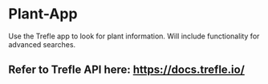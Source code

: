# Plant-App
Use the Trefle app to look for plant information. Will include functionality for advanced searches.

## Refer to Trefle API here: https://docs.trefle.io/

